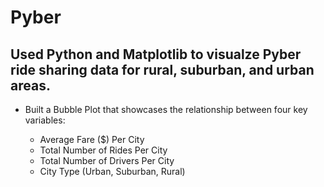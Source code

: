 # Pyber
## Used Python and Matplotlib to visualze Pyber ride sharing data for rural, suburban, and urban areas.

- Built a Bubble Plot that showcases the relationship between four key variables:

  - Average Fare ($) Per City
  - Total Number of Rides Per City
  - Total Number of Drivers Per City
  - City Type (Urban, Suburban, Rural)
